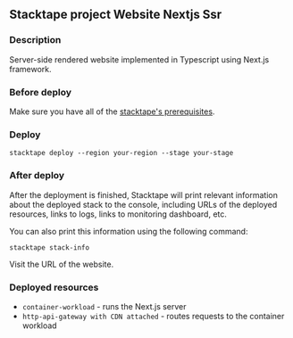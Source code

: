 ## Stacktape project Website Nextjs Ssr

### Description

Server-side rendered website implemented in Typescript using Next.js framework.

### Before deploy

Make sure you have all of the [stacktape's prerequisites](https://docs.stacktape.com/getting-started/1-install).

### Deploy

```
stacktape deploy --region your-region --stage your-stage
```

### After deploy

After the deployment is finished, Stacktape will print relevant information about the deployed stack to the console,
including URLs of the deployed resources, links to logs, links to monitoring dashboard, etc.

You can also print this information using the following command:

```
stacktape stack-info
```

Visit the URL of the website.

### Deployed resources

- `container-workload` - runs the Next.js server
- `http-api-gateway with CDN attached` - routes requests to the container workload
